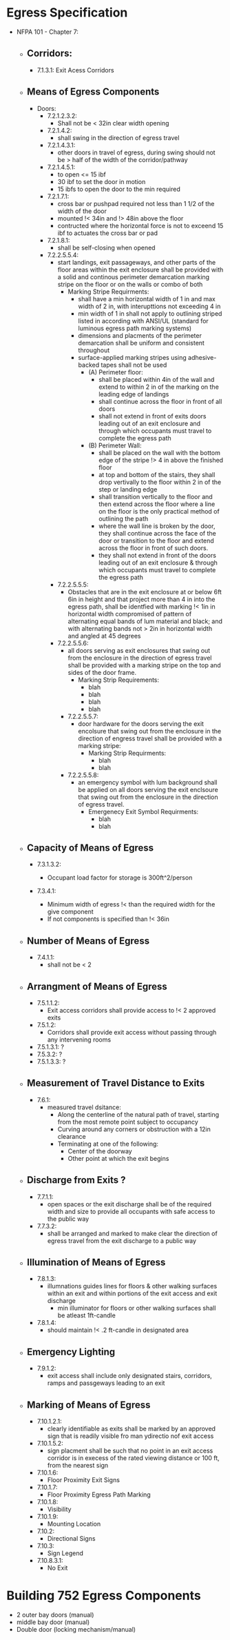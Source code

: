 # Egress Specification
 - NFPA 101 - Chapter 7:

    - ## Corridors:
      - 7.1.3.1: Exit Acess Corridors

    - ## Means of Egress Components
      - Doors:
          - 7.2.1.2.3.2: 
            - Shall not be < 32in clear width opening
          - 7.2.1.4.2: 
            - shall swing in the direction of egress travel
          - 7.2.1.4.3.1: 
            - other doors in travel of egress, during swing should not be > half of the width of the corridor/pathway
          - 7.2.1.4.5.1: 
            -  to open <= 15 ibf
            -  30 ibf to set the door in motion 
            -  15 ibfs to open the door to the min required
          - 7.2.1.7.1: 
            - cross bar or pushpad required not less than 1 1/2 of the width of the door 
            - mounted !< 34in and !> 48in above the floor 
            - contructed where the horizontal force is not to exceend 15 ibf to actuates the cross bar or pad 
          - 7.2.1.8.1:
            - shall be self-closing when opened
          - 7.2.2.5.5.4:
            - start landings, exit passageways, and other parts of the floor areas within the exit enclosure shall be provided with a solid and continous perimeter demarcation marking stripe on the floor or on the walls or combo of both
              - Marking Stripe Requirments:
                - shall have a min horizontal width of 1 in and max width of 2 in, with interupttions not exceeding 4 in
                - min width of 1 in shall not apply to outlining striped listed in according with ANSI/UL (standard for luminous egress path marking systems)
                - dimensions and placments of the perimeter demarcation shall be uniform and consistent throughout
                - surface-applied marking stripes using adhesive-backed tapes shall not be used
                  - (A) Perimeter floor:
                    - shall be placed within 4in of the wall and extend to within 2 in of the marking on the leading edge of landings
                    - shall continue across the floor in front of all doors
                    - shall not extend in front of exits doors leading out of an exit enclosure and through which occupants must travel to complete the egress path
                  - (B) Perimeter Wall:
                    - shall be placed on the wall with the bottom edge of the stripe !> 4 in above the finished floor
                    - at top and bottom of the stairs, they shall drop vertivally to the floor within 2 in of the step or landing edge
                    - shall transition vertically to the floor and then extend across the floor where a line on the floor is the only practical method of outlining the path
                    - where the wall line is broken by the door, they shall continue across the face of the door or transition to the floor and extend across the floor in front of such doors.
                    - they shall not extend in front of the doors leading out of an exit enclosure & through which occupants must travel to complete the egress path
            - 7.2.2.5.5.5:
              - Obstacles that are in the exit enclosure at or below 6ft 6in in height and that project more than 4 in into the egress path, shall be identfied with marking !< 1in in horizontal width compromised of pattern of alternating equal bands of lum material and black; and with alternating bands not > 2in in horizontal width and angled at 45 degrees
            - 7.2.2.5.5.6: 
              - all doors serving as exit enclosures that swing out from the enclosure in the direction of egress travel shall be provided with a marking stripe on the top and sides of the door frame.
                - Marking Strip Requirements:
                  - blah
                  - blah
                  - blah
                  - blah
              - 7.2.2.5.5.7:
                - door hardware for the doors serving the exit encolsure that swing out from the enclosure in the direction of engress travel shall be provided with a marking stripe:
                  - Marking Strip Requirments:
                    - blah
                    - blah
              - 7.2.2.5.5.8: 
                - an emergency symbol with lum background shall be applied on all doors serving the exit enclsoure that swing out from the enclosure in the direction of egress travel.
                  - Emergenecy Exit Symbol Requirments:
                    - blah
                    - blah    

    - ## Capacity of Means of Egress
      - 7.3.1.3.2: 
        - Occupant load factor for storage is 300ft^2/person

      - 7.3.4.1: 
        - Minimum width of egress !< than the required width for the give component
        - If not components is specified than !< 36in 

    - ## Number of Means of Egress
      - 7.4.1.1:
        - shall not be < 2

    - ## Arrangment of Means of Egress
      - 7.5.1.1.2:
        - Exit access corridors shall provide access to !< 2 approved exits
      - 7.5.1.2:
        - Corridors shall provide exit access without passing through any intervening rooms 
      - 7.5.1.3.1: ?
      - 7.5.3.2: ? 
      - 7.5.1.3.3: ?

    - ## Measurement of Travel Distance to Exits
      - 7.6.1:
        - measured travel dsitance:
          - Along the centerline of the natural path of travel, starting from the most remote point subject to occupancy
          - Curving around any corners or obstruction with a 12in clearance
          - Terminating at one of the following:
            - Center of the doorway
            - Other point at which the exit begins

    - ## Discharge from Exits ?
      - 7.7.1.1:
        - open spaces or the exit discharge shall be of the required width and size to provide all occupants with safe access to the public way
      - 7.7.3.2:
        - shall be arranged and marked to make clear the direction of egress travel from the exit discharge to a public way

    - ## Illumination of Means of Egress
      - 7.8.1.3:
        - illumnations guides lines for floors & other walking surfaces within an exit and within portions of the exit access and exit discharge
          - min illuminator for floors or other walking surfaces shall be atleast 1ft-candle 
      - 7.8.1.4:
        - should maintain !< .2 ft-candle in designated area 

    - ## Emergency Lighting
      - 7.9.1.2:
        - exit access shall include only designated stairs, corridors, ramps and passgeways leading to an exit

    - ## Marking of Means of Egress
      - 7.10.1.2.1:
        - clearly identifiable as exits shall be marked by an approved sign that is readily visible fro man ydirectio nof exit access
      - 7.10.1.5.2: 
        - sign placment shall be such that no point in an exit access corridor is in execess of the rated viewing distance or 100 ft, from the nearest sign
      - 7.10.1.6:
        - Floor Proximity Exit Signs
      - 7.10.1.7:
        - Floor Proximity Egress Path Marking 
      - 7.10.1.8:
        - Visibility
      - 7.10.1.9:
        - Mounting Location
      - 7.10.2:
        - Directional Signs
      - 7.10.3:
        - Sign Legend
      - 7.10.8.3.1:
        - No Exit 

# Building 752 Egress Components 
  - 2 outer bay doors (manual)
  - middle bay door (manual)
  - Double door (locking mechanism/manual)